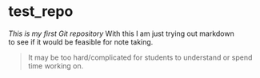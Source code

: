 # test_repo
*This is my first Git repository*
With this I am just trying out markdown  
to see if it would be feasible for note taking.

>It may be too hard/complicated for students to understand or spend time working on.